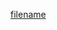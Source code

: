 [filename](https://raw.githubusercontent.com/ligaopeng123-npm/web-components-repo/main/packages/multi-player/README.md ':include')
